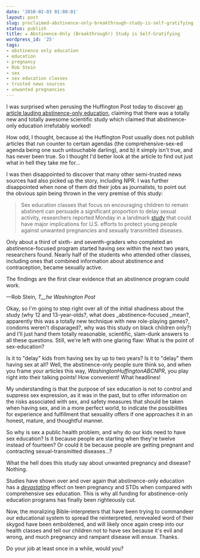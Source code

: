 ```yaml
---
date: '2010-02-03 01:08:01'
layout: post
slug: proclaimed-abstinence-only-breakthrough-study-is-self-gratifying
status: publish
title: ★ Abstinence-Only (Breakthrough!) Study is Self-Gratifying
wordpress_id: '25'
tags:
- abstinence only education
- education
- pregnancy
- Rob Stein
- sex
- sex education classes
- trusted news sources
- unwanted pregnancies
---
```


I was surprised when perusing the Huffington Post today to discover [an article lauding abstinence-only education](http://www.washingtonpost.com/wp-dyn/content/article/2010/02/01/AR2010020102628.html?hpid=topnews), claiming that there was a totally new and totally awesome scientific study which claimed that abstinence-only education irrefutably worked!

How odd, I thought, because a) the Huffington Post usually does not publish articles that run counter to certain agendas (the comprehensive-sex-ed agenda being one such untouchable darling), and b) it simply isn't true, and has never been true. So I thought I'd better look at the article to find out just what in hell they take me for...

I was then disappointed to discover that many other semi-trusted news sources had also picked up the story, including NPR. I was further disappointed when none of them did their jobs as journalists, to point out the obvious spin being thrown in the very premise of this study:


> Sex education classes that focus on encouraging children to remain abstinent can persuade a significant proportion to delay sexual activity, researchers reported Monday in a landmark [study](http://archpedi.ama-assn.org/cgi/content/short/164/2/152?home) that could have major implications for U.S. efforts to protect young people against unwanted pregnancies and sexually transmitted diseases.

Only about a third of sixth- and seventh-graders who completed an abstinence-focused program started having sex within the next two years, researchers found. Nearly half of the students who attended other classes, including ones that combined information about abstinence and contraception, became sexually active.

The findings are the first clear evidence that an abstinence program could work.

—Rob Stein, _T__he Washington Post_


Okay, so I'm going to step right over all of the initial shadiness about the study (why 12 and 13-year-olds?, what does _abstinence-focused _mean?, apparently this was a totally new technique with new role-playing games?, condoms weren't disparaged?, why was this study on black children only?) and I'll just hand them totally reasonable, scientific, slam-dunk answers to all these questions. Still, we're left with one glaring flaw: What is the point of sex-education?

Is it to "delay" kids from having sex by up to two years? Is it to "delay" them having sex at all? Well, the abstinence-only people sure think so, and when you frame your articles this way, _WashingtonHuffingtonABCNPR_, you play right into their talking points! How convenient! What headlines!

My understanding is that the purpose of sex education is not to control and suppress sex expression, as it was in the past, but to offer information on the risks associated with sex, and safety measures that should be taken when having sex, and in a more perfect world, to indicate the possibilities for experience and fulfillment that sexuality offers if one approaches it in an honest, mature, and thoughtful manner.

So why is sex a public health problem, and why do our kids need to have sex education? Is it because people are starting when they're twelve instead of fourteen? Or could it be because people are getting pregnant and contracting sexual-transmitted diseases...?

What the hell does this study say about unwanted pregnancy and disease? Nothing.

Studies have shown over and over again that abstinence-only education has a _[devastating](http://ari.ucsf.edu/science/reports/abstinence.pdf)_ effect on teen pregnancy and STDs when compared with comprehensive sex education. This is why all funding for abstinence-only education programs has finally been righteously cut.

Now, the moralizing Bible-interpreters that have been trying to commandeer our educational system to spread the reinterpreted, rerevealed word of their skygod have been emboldened, and will likely once again creep into our health classes and tell our children not to have sex because it's evil and wrong, and much pregnancy and rampant disease will ensue. Thanks.

Do your job at least once in a while, would you?
